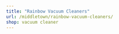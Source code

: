```yaml
---
title: "Rainbow Vacuum Cleaners"
url: /middletown/rainbow-vacuum-cleaners/
shop: vacuum cleaner
---
```

